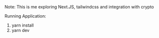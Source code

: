 
Note:
This is me exploring Next.JS, tailwindcss and integration with crypto

Running Application:
1. yarn install
2. yarn dev